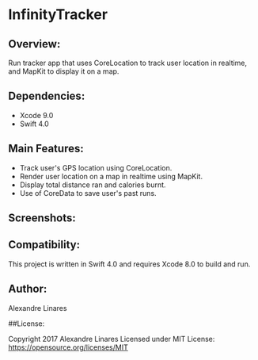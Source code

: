 # InfinityTracker

## Overview:

Run tracker app that uses CoreLocation to track user location in realtime, and MapKit to display it on a map.

## Dependencies: 

- Xcode 9.0
- Swift 4.0

## Main Features:

- Track user's GPS location using CoreLocation.
- Render user location on a map in realtime using MapKit.
- Display total distance ran and calories burnt.
- Use of CoreData to save user's past runs.

## Screenshots:

## Compatibility:

This project is written in Swift 4.0 and requires Xcode 8.0 to build and run.

## Author:

Alexandre Linares

##License:

Copyright 2017 Alexandre Linares
Licensed under MIT License: 
https://opensource.org/licenses/MIT
